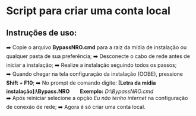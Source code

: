 # Script para criar uma conta local
## Instruções de uso:
➡️ Copie o arquivo **BypassNRO.cmd** para a raiz da mídia de instalação ou qualquer pasta de sua preferência;
➡️ Desconecte o cabo de rede antes de iniciar a instalação;
➡️ Realize a instalação seguindo todos os passos;\
➡️ Quando chegar na tela configuração da instalação (OOBE),  pressione **Shift + F10**;
➡️ No prompt de comando digite: **[Letra da mídia instalação]:\Bypass.NRO**
&nbsp; &nbsp; &nbsp; **Exemplo:** *D:\BypassNRO.cmd* &ensp;\
➡️ Após reiniciar selecione a opção *Eu não tenho internet* na configuração de conexão de rede;
➡️ Agora é só criar uma conta local.

